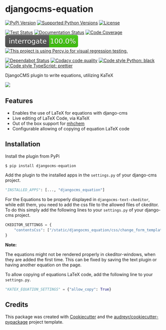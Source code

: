 # djangocms-equation

[![PyPi Version](https://img.shields.io/pypi/v/djangocms-equation.svg)](https://pypi.org/project/djangocms-equation/)
[![Supported Python Versions](https://img.shields.io/pypi/pyversions/djangocms-equation.svg)](https://pypi.org/project/djangocms-equation/)
[![License](https://img.shields.io/badge/License-Apache%202.0-blue.svg)](https://opensource.org/licenses/Apache-2.0)

[![Test Status](https://github.com/s-weigand/djangocms-equation/workflows/Tests/badge.svg)](https://github.com/s-weigand/djangocms-equation/actions)
[![Documentation Status](https://readthedocs.org/projects/djangocms-equation/badge/?version=latest)](https://djangocms-equation.readthedocs.io/en/latest/?badge=latest)
[![Code Coverage](https://codecov.io/gh/s-weigand/djangocms-equation/branch/master/graph/badge.svg)](https://codecov.io/gh/s-weigand/djangocms-equation)
[![Docstring Coverage](https://raw.githubusercontent.com/s-weigand/djangocms-equation/master/docs/_static/interrogate_badge.svg)](https://github.com/econchick/interrogate)
[![This project is using Percy.io for visual regression testing.](https://percy.io/static/images/percy-badge.svg)](https://percy.io/s-weigand/djangocms-equation)

[![Dependabot Status](https://api.dependabot.com/badges/status?host=github&repo=s-weigand/djangocms-equation)](https://dependabot.com)
[![Codacy code quality](https://api.codacy.com/project/badge/Grade/f3c0be01f67b43b082810a0d86a79b4d)](https://www.codacy.com/manual/s.weigand.phy/djangocms-equation?utm_source=github.com&utm_medium=referral&utm_content=s-weigand/djangocms-equation&utm_campaign=Badge_Grade)
[![Code style Python: black](https://img.shields.io/badge/code%20style-black-000000.svg)](https://github.com/psf/black)
[![Code style TypeScript: prettier](https://img.shields.io/badge/code_style-prettier-ff69b4.svg)](https://prettier.io/)

DjangoCMS plugin to write equations, utilizing KaTeX

![](https://github.com/s-weigand/djangocms-equation/blob/master/demo.gif?raw=true)

## Features

- Enables the use of LaTeX for equations with django-cms
- Live editing of LaTeX Code, via KaTeX
- Out of the box support for [mhchem](https://mhchem.github.io/MathJax-mhchem/)
- Configurable allowing of copying of equation LaTeX code

## Installation

Install the plugin from PyPi

```bash
$ pip install djangocms-equation
```

Add the plugin to the installed apps in the `settings.py` of your django-cms
project.

```python
"INSTALLED_APPS": [..., "djangocms_equation"]
```

For the Equations to be properly displayed in `djangocms-text-ckeditor`,
while edit them, you need to add the css file to the allowed files of ckeditor.
To do this simply add the following lines to your
`settings.py` of your django-cms project.

```python
CKEDITOR_SETTINGS = {
    "contentsCss": ["/static/djangocms_equation/css/change_form_template.css"]
}
```

**Note:**

The equations might not be rendered properly in ckeditor-windows, when they
are added the first time. This can be fixed by saving the text plugin or
having another equation on the page.

To allow copying of equations LaTeX code, add the following line to your `settings.py`.

```python
"KATEX_EQUATION_SETTINGS" = {"allow_copy": True}
```

## Credits

This package was created with
[Cookiecutter](https://github.com/cookiecutter/cookiecutter) and the
[audreyr/cookiecutter-pypackage](https://github.com/audreyr/cookiecutter-pypackage)
project template.
